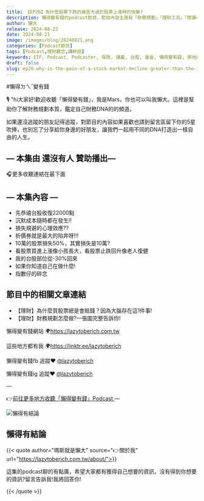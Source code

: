 ```yaml
---
title: 【EP26】為什麼股票下跌的痛苦大過於股票上漲時的快樂?
description: 懶得變有錢的podcast節目，節目內容主題有「財務規劃」「理財工具」「閱讀心得」「職涯與生活」，內容涵蓋了你與金錢會產生的所有關係。如果想要讓自己對「財務規劃」的本質有更進一步的認識，歡迎訂閱、追蹤、分享並歡迎進一步提出你的想法，讓更多人一起財務有規劃、快樂有方法。
author: 懶大
release: 2024-08-22
date: 2024-08-21
image: /images/blog/20240821.png
categories: [Podcast節目]
tags: [Podcast,理財觀念,講幹話]
keywords: ETF, Podcast, Podcaster, 保險, 儲蓄, 台股, 基金, 懶得變有錢, 房地產, 投資, 投資理財, 支出, 收入, 月配息, 理財, 理財規劃, 瑪斯理財兩三事, 稅務, 總體經濟, 美股, 職涯心得, 股利收入, 複委託, 記帳, 讀書心得, 財務規劃, 財商, 貸款, 資產配置, 退休規劃, 開源節流
draft: false
slug: ep26-why-is-the-pain-of-a-stock-market-decline-greater-than-the-joy-of-a-stock-market-rise
---
```


#懶得ㄉㄟˇ變有錢

🎙️ "hi大家好!歡迎收聽「懶得變有錢」，我是Mars，你也可以叫我懶大。這裡是幫助你了解財務規劃本質，鑑定自己財務DNA的的頻道。

如果還沒追蹤的朋友記得追蹤，對節目的內容如果喜歡也請到留言區留下你的5星吹捧，也別忘了分享給你身邊的好朋友，讓我們一起用不同的DNA打造出一樣自由的人生。

## — 本集由 還沒有人 贊助播出—

🎧更多收聽連結在最下面

## — 本集內容 —

- 先恭禧台股收復22000點
- 沉默成本隨時都在發生!!
- 損失規避的心理效應??
- 折價券就是最大的陷井呀!!!
- 10萬的股票損失50%，其實損失是10萬?
- 看股票買進上漲像小孩長大，看股票止跌回升像老人復健
- 我的台股部位從-30%回來
- 如果你知道自己在做什麼!
- 指數仔的碎念

## 節目中的相關文章連結

- 【理財】為什麼買股票總是會賠錢？因為大腦存在這1件事!
- 【理財】財務規劃怎麼做?一張圖完整告訴你!

懶得變有錢網站 🌍https://lazytoberich.com.tw

這些地方都有我 🌍https://linktr.ee/lazytoberich

懶得變有錢fb 追蹤❤️ [@lazytoberich](https://www.facebook.com/lazytoberich)

懶得變有錢ig 追蹤❤️ [@lazytoberich](https://www.instagram.com/lazytoberich/)

—

👉[前往更多地方收聽「懶得變有錢」Podcast
](https://solink.soundon.fm/lazytoberich)
—

![懶得有結論](/images/blog/lazytobeconclude.svg)

## 懶得有結論

{{< quote author="瑪斯就是懶大" source="👉關於我" url="https://lazytoberich.com.tw/about/">}}

這集的podcast聊的有點廣，希望大家都有獲得自己想要的資訊，沒有得到你想要的資訊?留言告訴我!我將回答你!

{{< /quote >}}
